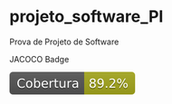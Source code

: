 # projeto_software_PI

Prova de Projeto de Software

JACOCO Badge  

![img](/.github/badges/jacoco.svg)